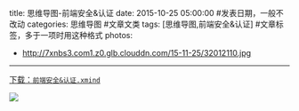 title: 思维导图-前端安全&认证
date: 2015-10-25 05:00:00 #发表日期，一般不改动
categories: 思维导图 #文章文类
tags: [思维导图,前端安全&认证] #文章标签，多于一项时用这种格式
photos:
- http://7xnbs3.com1.z0.glb.clouddn.com/15-11-25/32012110.jpg


---
[下载：`前端安全&认证.xmind`](https://github.com/liuxiang/xmind)

![](http://7xnbs3.com1.z0.glb.clouddn.com/15-11-25/32012110.jpg)


<!-- more -->
